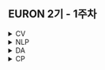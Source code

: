 ## EURON 2기 - 1주차
<details>
<summary>CV</summary>
<div markdown="1">       

<br />  
  
| 주차 | 내용         | 발표자                       | 발표자료 |
| ---- | ------------ | ---------------------------- | -------- |
| 1    | cs231n 1주차 | 구미진 | [📚]()    |

  
## Assignment
### 📍 예습과제 (~3/7)
1️⃣ CS231N 1강을 수강하고, 요약 및 정리한 내용을 깃허브에 업로드

2️⃣ (선택) 질문 사항이나 공유하고 싶은 내용 깃허브 issue에 추가
- 과제 제출 방법
    - 레포: (origin) Ewha-Euron/2022-1-Euron-CV
    - issue 추가
        - 제목: [n주차] 질문 있습니다/~ 내용 공유합니다.
        - label:
            - 강의 내용 중 이해가 잘 되지 않는 부분 `question`
            - 강의에는 없지만 추가로 궁금한 사항 `question`
            - 강의에는 없지만 추가로 공유하고 싶은 내용 `share`
  
### 📍 복습과제 (~3/14)

### 1️⃣ Software Setup

- Local Environment (Jupyter Notebook) 가 아닌 `Google Colab` 을 이용해주세요. ( 미리 설치하실 것은 따로 없으며, Assignment 절차를 따라주시면 됩니다. )
- [https://cs231n.github.io/setup-instructions/](https://cs231n.github.io/setup-instructions/) 을 따라 'Working remotely on Google Colaboratory' 까지 해주시면 됩니다.

![https://user-images.githubusercontent.com/49134038/111903240-92508a00-8a84-11eb-922c-eca1b010672d.png](https://user-images.githubusercontent.com/79077316/156975127-4b394718-0e70-45d0-bae1-a4c7d46e9b90.png)

![https://user-images.githubusercontent.com/49134038/111903237-9086c680-8a84-11eb-8652-19a7668d106a.png](https://user-images.githubusercontent.com/79077316/156975150-2f6ca017-c87f-4880-bffc-d2d859d2c625.png)

2️⃣ [https://cs231n.github.io/assignments2021/assignment1/](https://cs231n.github.io/assignments2021/assignment1/) 을 따라 진행해주세요.

- 과제 파일을 다운로드 받아주세요.
- 이후 아래의 과정에서 2번까지 진행해주세요. (colab에 구글 드라이브의 assignment1 폴더 마운팅)

![Untitled](https://user-images.githubusercontent.com/79077316/156975158-a4469d82-8e64-46d4-91ea-9bf7564a4c65.png)

1. 다음주 과제로 사용할 dataset을 미리 다운받기 위해, /assignment1/knn.ipynb의 첫 번째 cell을 실행해주세요.
    
    ![Untitled](https://user-images.githubusercontent.com/79077316/156975189-6dc60a1a-f642-4116-afc1-2f284d33a2a5.png)
    
    ✅ assignment1의 dataset을 다운받은 화면을 캡쳐해서 제출해주세요. 아래의 결과가 포함되면 됩니다.
    
    ![Untitled](https://user-images.githubusercontent.com/79077316/156975202-a4fce426-a987-45d6-9c19-5783a49e4449.png)
    
2. [https://cs231n.github.io/python-numpy-tutorial/](https://cs231n.github.io/python-numpy-tutorial/) 을 완료해주세요.
    
    ✅ `colab-tutorial.ipynb` 의 모든 cell이 실행된 파일을 제출해주세요.

  
  
  
  
## Submission
  
> 모든 파일을 업로드하신 후 해당 `Week_1`  branch에서  `pull request` 를 진행해주세요.
  
- 과제 제출 방법
    - 레포: (origin) username/2022-1-Euron-Study-Assignments
    - 브랜치: `Week_1`
    - 해당 주차 브랜치에 과제 업로드하고 Pull Request, 이때 label은 `CV` , `예습과제` 또는 `복습과제`
  
* Preview
  - **3월 7일**까지 제출합니다.
  
* Review
  - **3월 14일**까지 제출합니다.
   
## Extra-Credit

* https://github.com/deeplearningzerotoall

  * 위 링크에 들어가 본인이 사용하는 프레임워크에 맞게 repository를 선택해 주세요.
  * 본인의 EURON repository의 Week_1 branch (해당 readme가 있는 branch)에 1에서 택한 repository를  `git clone` 합니다.

  * `lab-01-basics.ipynb` 을 진행해주세요. 

  
</div>
</details>

<details>
<summary>NLP</summary>
<div markdown="1">
  
<br />  
  
| 주차 | 내용         | 발표자                       | 발표자료 |
| ---- | ------------ | ---------------------------- | -------- |
| 1    | cs224n 1주차 | 이승연, 이다현, 장예서 | [📚]()    |



## Assignment

> 매주 예습 과제와 복습 과제가 주어집니다.
  
* Preview ✔
  - cs224n 1주차 강의를 듣고 강의 내용을 `ipynb` 혹은 `pdf` 형식으로 정리합니다. 
  
* Review ♾
 
  1️⃣ (선택) 리딩자료를 읽고, 후기(내용 요약, 실습 내용 등)를 `pdf` 형식으로 정리합니다.
    
    * [Word2Vec Tutorial - The Skip-Gram Model](http://mccormickml.com/2016/04/19/word2vec-tutorial-the-skip-gram-model/)

  2️⃣ Assignment1 의 preview 에 해당하는 문제 Q1.1 ~ Q1.5 풀어 제출 
  
  </br>  
  

  
  

## Submission
  
> 모든 파일을 업로드하신 후 해당 `Week_1`  branch에서  `pull request` 를 진행해주세요.
  
- 과제 제출 방법
    - 레포: (origin) username/2022-1-Euron-Study-Assignments
    - 브랜치: Week_1
    - 해당 주차 브랜치에 과제 업로드하고 Pull Request, 이때 label은 `NLP`, `예습과제` 또는 `복습과제`

* Preview ✔
  - **3월 7일**까지 제출합니다.
  
* Review ♾
  - **3월 14일**까지 제출합니다.
  

</div>
</details>

<details>
<summary>DA</summary>
<div markdown="1">
  
<br />  
  
| 주차 | 내용         | 발표자                       | 발표자료 |
| ---- | ------------ | ---------------------------- | -------- |
| 1    | 완벽가이드 1~3장 | 최하경, 이다현 | [📚]()    |



## Assignment

> 매주 예습 과제와 복습 과제가 주어집니다. 
  
* Preview
  - 파이썬 머신러닝 완벽가이드 1~3장을 pdf 형식으로 정리합니다. 또한 주피터나 구글 코랩으로 실행한 실습 코드들을 ipynb 형식으로 정리합니다.
  
* Review
  - 1주차 복습과제는 없습니다.

  
  
## Submission
  
> 모든 파일을 업로드하신 후 해당 `Week_1`  branch에서  `pull request` 를 진행해주세요.

* Preview
  - **3월 7일**까지 제출합니다.
  
* Review
  - 1주차 복습과제는 없습니다.
  

</div>
</details>




<details>
<summary>CP</summary>
<div markdown="1">       

<br />  
  
| 주차 | 내용         | 발표자                       | 발표자료 |
| ---- | ------------ | ---------------------------- | -------- |
| 1    | [Ego-Vision 손동작 인식 AI 경진대회](https://dacon.io/competitions/official/235805/overview/description) | 최하경, 이다현, 장예서 | [📚]()    |

  
## Assignment
### 📍 예습과제 (~3/10)

- 3월 10일 목요일 23:59 분까지
- 아래의 노트를 필사해 오시면 됩니다. 코드 분석 + 활용 모델 관련 개념 정리 등 자유롭게 필사하시어 pdf / ipynb 형태로 깃허브에 업로드해 주세요~!
- [https://dacon.io/competitions/official/235805/codeshare/3620?page=1&dtype=recent](https://dacon.io/competitions/official/235805/codeshare/3620?page=1&dtype=recent)

  
</div>
</details>
